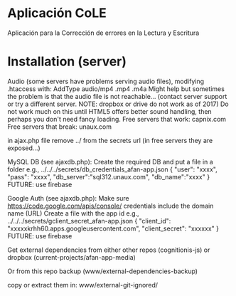 Aplicación CoLE
========
Aplicación para la Corrección de errores en la Lectura y Escritura

Installation (server)
========
Audio (some servers have problems serving audio files), modifying .htaccess with:
    AddType audio/mp4 .mp4 .m4a
Might help but sometimes the problem is that the audio file is not reachable...
(contact server support or try a different server. NOTE: dropbox or drive do not work as of 2017)
Do not work much on this until HTML5 offers better sound handling, then perhaps you don't need fancy loading.
Free servers that work: capnix.com
Free servers that break: unaux.com

in ajax.php file remove ../ from the secrets url (in free servers they are exposed...)

MySQL DB (see ajaxdb.php): Create the required DB and put a file in a folder e.g., ../../../secrets/db_credentials_afan-app.json
    {
        "user": "xxxx",
        "pass": "xxxx",
        "db_server":"sql312.unaux.com",
        "db_name":"xxxx"
    }
    FUTURE: use firebase
    
Google Auth (see ajaxdb.php): 
Make sure https://code.google.com/apis/console/  credentials include the domain name (URL)
Create a file with the app id e.g., ../../../secrets/gclient_secret_afan-app.json
    {
        "client_id": "xxxxxkrhh60.apps.googleusercontent.com",
        "client_secret": "xxxxxx"
    }
    FUTURE: use firebase


Get external dependencies from either other repos (cognitionis-js) or dropbox (current-projects/afan-app-media)

Or from this repo backup (www/external-dependencies-backup)

copy or extract them in: www/external-git-ignored/





